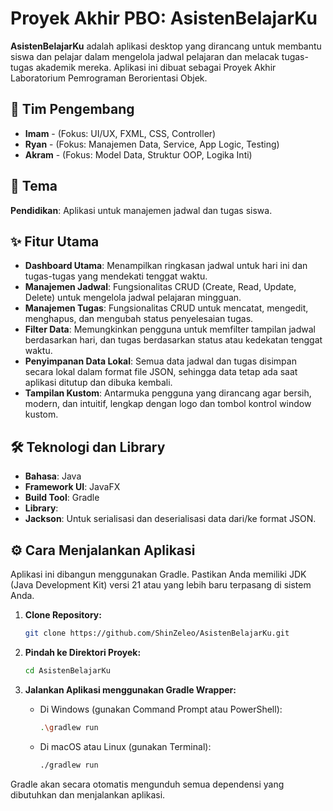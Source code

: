 # Proyek Akhir PBO: AsistenBelajarKu

**AsistenBelajarKu** adalah aplikasi desktop yang dirancang untuk membantu siswa dan pelajar dalam mengelola jadwal pelajaran dan melacak tugas-tugas akademik mereka. Aplikasi ini dibuat sebagai Proyek Akhir Laboratorium Pemrograman Berorientasi Objek.

## 👥 Tim Pengembang

- **Imam** - (Fokus: UI/UX, FXML, CSS, Controller)
- **Ryan** - (Fokus: Manajemen Data, Service, App Logic, Testing)
- **Akram** - (Fokus: Model Data, Struktur OOP, Logika Inti)

## 🎨 Tema

**Pendidikan**: Aplikasi untuk manajemen jadwal dan tugas siswa.

## ✨ Fitur Utama

- **Dashboard Utama**: Menampilkan ringkasan jadwal untuk hari ini dan tugas-tugas yang mendekati tenggat waktu.
- **Manajemen Jadwal**: Fungsionalitas CRUD (Create, Read, Update, Delete) untuk mengelola jadwal pelajaran mingguan.
- **Manajemen Tugas**: Fungsionalitas CRUD untuk mencatat, mengedit, menghapus, dan mengubah status penyelesaian tugas.
- **Filter Data**: Memungkinkan pengguna untuk memfilter tampilan jadwal berdasarkan hari, dan tugas berdasarkan status atau kedekatan tenggat waktu.
- **Penyimpanan Data Lokal**: Semua data jadwal dan tugas disimpan secara lokal dalam format file JSON, sehingga data tetap ada saat aplikasi ditutup dan dibuka kembali.
- **Tampilan Kustom**: Antarmuka pengguna yang dirancang agar bersih, modern, dan intuitif, lengkap dengan logo dan tombol kontrol window kustom.

## 🛠️ Teknologi dan Library

- **Bahasa**: Java
- **Framework UI**: JavaFX
- **Build Tool**: Gradle
- **Library**:
- **Jackson**: Untuk serialisasi dan deserialisasi data dari/ke format JSON.

## ⚙️ Cara Menjalankan Aplikasi

Aplikasi ini dibangun menggunakan Gradle. Pastikan Anda memiliki JDK (Java Development Kit) versi 21 atau yang lebih baru terpasang di sistem Anda.

1.  **Clone Repository:**

    ```bash
    git clone https://github.com/ShinZeleo/AsistenBelajarKu.git
    ```

2.  **Pindah ke Direktori Proyek:**

    ```bash
    cd AsistenBelajarKu
    ```

3.  **Jalankan Aplikasi menggunakan Gradle Wrapper:**

    - Di Windows (gunakan Command Prompt atau PowerShell):
      ```bash
      .\gradlew run
      ```
    - Di macOS atau Linux (gunakan Terminal):
      ```bash
      ./gradlew run
      ```

Gradle akan secara otomatis mengunduh semua dependensi yang dibutuhkan dan menjalankan aplikasi.
